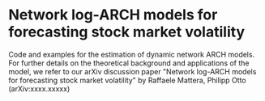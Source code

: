 # Network log-ARCH models for forecasting stock market volatility

Code and examples for the estimation of dynamic network ARCH models. For further details on the theoretical background and applications of the model, we refer to our arXiv discussion paper "Network log-ARCH models for forecasting stock market volatility" by Raffaele Mattera, Philipp Otto (arXiv:xxxx.xxxxx)
